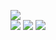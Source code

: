 
<a href="https://count.getloli.com"><img align="center" src="https://count.getloli.com/get/@shiyu1314?theme=rule34"></a><br>
<img src = "https://github-readme-stats.vercel.app/api?username=shiyu1314&bg_color=30,e96443,904e95&title_color=fff&text_color=fff">
<img src = "http://github-readme-streak-stats.herokuapp.com?user=shiyu1314&theme=dracula">
<img src = "https://github-profile-summary-cards.vercel.app/api/cards/profile-details?username=shiyu1314&theme=monokai">
